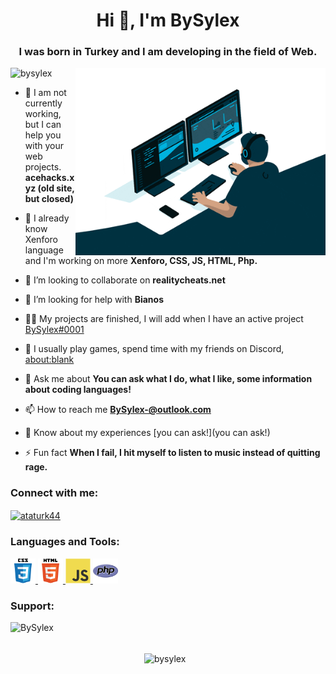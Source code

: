 <h1 align="center">Hi 👋, I'm BySylex</h1>
<h3 align="center">I was born in Turkey and I am developing in the field of Web.</h3>

<img align="right" alt="coding" width="400" src="https://github.com/BySylex/BySylex/blob/main/giphy.gif?raw=true">
<p align="left"> <img src="https://komarev.com/ghpvc/?username=bysylex&label=Profile%20views&color=0e75b6&style=flat" alt="bysylex" /> </p>

- 🔭 I am not currently working, but I can help you with your web projects. **acehacks.xyz (old site, but closed)**

- 🌱 I already know Xenforo language and I'm working on more **Xenforo, CSS, JS, HTML, Php.**

- 👯 I’m looking to collaborate on **realitycheats.net**

- 🤝 I’m looking for help with **Bianos**

- 👨‍💻 My projects are finished, I will add when I have an active project [BySylex#0001](BySylex#0001)

- 📝 I usually play games, spend time with my friends on Discord, [about:blank](about:blank)

- 💬 Ask me about **You can ask what I do, what I like, some information about coding languages!**

- 📫 How to reach me **BySylex-@outlook.com**

- 📄 Know about my experiences [you can ask!](you can ask!)

- ⚡ Fun fact **When I fail, I hit myself to listen to music instead of quitting rage.**

<h3 align="left">Connect with me:</h3>
<p align="left">
<a href="https://discord.gg/ataturk44" target="blank"><img align="center" src="https://raw.githubusercontent.com/rahuldkjain/github-profile-readme-generator/master/src/images/icons/Social/discord.svg" alt="ataturk44" height="30" width="40" /></a>
</p>

<h3 align="left">Languages and Tools:</h3>
<p align="left"> <a href="https://www.w3schools.com/css/" target="_blank" rel="noreferrer"> <img src="https://raw.githubusercontent.com/devicons/devicon/master/icons/css3/css3-original-wordmark.svg" alt="css3" width="40" height="40"/> </a> <a href="https://www.w3.org/html/" target="_blank" rel="noreferrer"> <img src="https://raw.githubusercontent.com/devicons/devicon/master/icons/html5/html5-original-wordmark.svg" alt="html5" width="40" height="40"/> </a> <a href="https://developer.mozilla.org/en-US/docs/Web/JavaScript" target="_blank" rel="noreferrer"> <img src="https://raw.githubusercontent.com/devicons/devicon/master/icons/javascript/javascript-original.svg" alt="javascript" width="40" height="40"/> </a> <a href="https://www.php.net" target="_blank" rel="noreferrer"> <img src="https://raw.githubusercontent.com/devicons/devicon/master/icons/php/php-original.svg" alt="php" width="40" height="40"/> </a> </p>

<h3 align="left">Support:</h3>
<p><a href="https://www.buymeacoffee.com/BySylex"> <img align="left" src="https://cdn.buymeacoffee.com/buttons/v2/default-yellow.png" height="50" width="210" alt="BySylex" /></a></p><br><br>

<p>&nbsp;<img align="center" src="https://github-readme-stats.vercel.app/api?username=bysylex&show_icons=true&locale=en" alt="bysylex" /></p>
